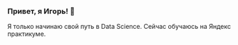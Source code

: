 ### Привет, я Игорь! 👋

Я только начинаю свой путь в Data Science. Сейчас обучаюсь на Яндекс практикуме.


